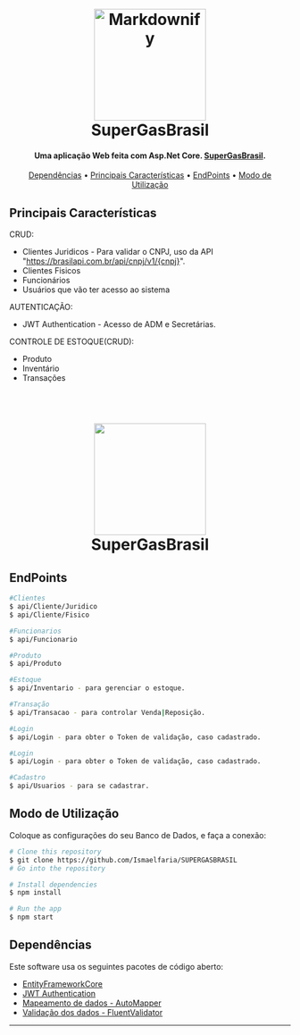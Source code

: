 
<h1 align="center">
  <br>
  <a href="http://www.amitmerchant.com/electron-markdownify"><img src="https://escolaeducacao.com.br/wp-content/uploads/2019/04/super-gas.png" alt="Markdownify" width="200"></a>
  <br>
  SuperGasBrasil
  <br>
</h1>

<h4 align="center">Uma aplicação Web feita com Asp.Net Core. <a href="https://www.supergasbras.com.br" target="_blank">SuperGasBrasil</a>.</h4>

<p align="center">
  <a href="#Dependências">Dependências</a> •
  <a href="#Principais-Características">Principais Características</a> •
  <a href="#EndPoints">EndPoints</a> •
  <a href="#Modo-de-Utilização">Modo de Utilização</a> 
</p>

## Principais Características

CRUD:
* Clientes Juridicos - Para validar o CNPJ, uso da API "https://brasilapi.com.br/api/cnpj/v1/{cnpj}".
* Clientes Fisicos
* Funcionários
* Usuários que vão ter acesso ao sistema
  
AUTENTICAÇÃO:
* JWT Authentication - Acesso de ADM e Secretárias.

CONTROLE DE ESTOQUE(CRUD):
* Produto
* Inventário
* Transações
  

<h1 align="center">
  <br>
  <a href="http://www.amitmerchant.com/electron-markdownify"><img src="https://www.canva.com/design/DAGI5pVUaLg/CO2CFFQLOklXjjV4kE1DHQ/view?utm_content=DAGI5pVUaLg&utm_campaign=share_your_design&utm_medium=link&utm_source=shareyourdesignpanel"  width="200"></a>
  <br>
  SuperGasBrasil
  <br>
</h1>

  
## EndPoints
```bash
#Clientes
$ api/Cliente/Juridico
$ api/Cliente/Fisico

#Funcionarios
$ api/Funcionario

#Produto
$ api/Produto

#Estoque
$ api/Inventario - para gerenciar o estoque.

#Transação
$ api/Transacao - para controlar Venda|Reposição.

#Login
$ api/Login - para obter o Token de validação, caso cadastrado.

#Login
$ api/Login - para obter o Token de validação, caso cadastrado.

#Cadastro
$ api/Usuarios - para se cadastrar.
```
## Modo de Utilização

Coloque as configurações do seu Banco de Dados, e faça a conexão:

```bash
# Clone this repository
$ git clone https://github.com/Ismaelfaria/SUPERGASBRASIL
# Go into the repository

# Install dependencies
$ npm install

# Run the app
$ npm start
```

## Dependências

Este software usa os seguintes pacotes de código aberto:

- [EntityFrameworkCore](https://learn.microsoft.com/pt-br/ef/core/)
- [JWT Authentication](https://jwt.io/)
- [Mapeamento de dados - AutoMapper](https://docs.automapper.org/en/stable/)
- [Validação dos dados - FluentValidator](https://docs.fluentvalidation.net/en/latest/)

---
